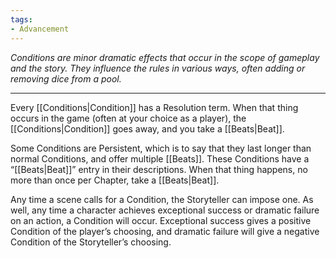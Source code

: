 ```yaml
---
tags:
- Advancement
---
```


_Conditions are minor dramatic effects that occur in the scope of gameplay and the story. They influence the rules in various ways, often adding or removing dice from a pool._

---

Every [[Conditions|Condition]] has a Resolution term. When that thing occurs in the game (often at your choice as a player), the [[Conditions|Condition]] goes away, and you take a [[Beats|Beat]].

Some Conditions are Persistent, which is to say that they last longer than normal Conditions, and offer multiple [[Beats]]. These Conditions have a “[[Beats|Beat]]” entry in their descriptions. When that thing happens, no more than once per Chapter, take a [[Beats|Beat]].

Any time a scene calls for a Condition, the Storyteller can impose one. As well, any time a character achieves exceptional success or dramatic failure on an action, a Condition will occur. Exceptional success gives a positive Condition of the player’s choosing, and dramatic failure will give a negative Condition of the Storyteller’s choosing.